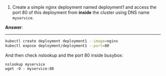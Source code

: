 1. Create a simple nginx deployment named deployment1 and access the port 80 of this deployment
   from **inside** the cluster using DNS name `myservice`.
   
**Answer**:
___   
```bash
kubectl create deployment deployment1 --image=nginx
kubectl expose deployment/deployment1 --port=80
```
And then check nslookup and the port 80 inside busybox:
```shell
nslookup myservice
wget -O - myservice:80
```

